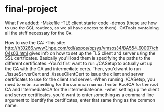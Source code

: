 # final-project
What I've added:
-Makefile
-TLS client starter code
-demos (these are how to use the SSL routines, so we all have access to them)
-CATools containing all the stuff necessary for the CA.

How to use the CA:
-This site: http://h30266.www3.hpe.com/odl/axpos/opsys/vmsos84/BA554_90007/ch04s03.html gives info on how to
set up the TLS client and server using the SSL certificates. Basically you'll load them in 
specifying the paths to the different certificates.
-You'd first want to run ./CASetup to actually set up the CA with the CA and intermediate certs. Then,
you'd want to run ./issueServerCert and ./issueClientCert to issue the client and server certificates
to use for the client and server.
-When running ./CASetup, you need to enter something for the common names. I enter RootCA for the root CA and
IntermediateCA for the intermediate one. 
-when setting up the client and server certificates, you'd want to enter something as a command line argument
to identify the certificates, enter that same thing as the common name.
